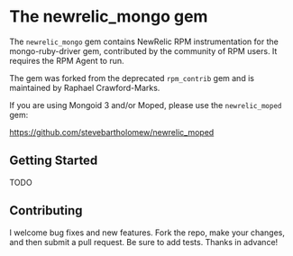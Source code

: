 # The newrelic_mongo gem

The `newrelic_mongo` gem contains NewRelic RPM instrumentation for the
mongo-ruby-driver gem, contributed by the community of RPM users.  It requires
the RPM Agent to run.

The gem was forked from the deprecated `rpm_contrib` gem and is maintained by
Raphael Crawford-Marks.

If you are using Mongoid 3 and/or Moped, please use the `newrelic_moped` gem:

https://github.com/stevebartholomew/newrelic_moped

## Getting Started

TODO

## Contributing

I welcome bug fixes and new features.  Fork the repo, make your changes, and then
submit a pull request.  Be sure to add tests.  Thanks in advance!